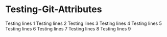 # Testing-Git-Attributes

Testing lines 1
Testing lines 2
Testing lines 3
Testing lines 4
Testing lines 5
Testing lines 6
Testing lines 7
Testing lines 8
Testing lines 9